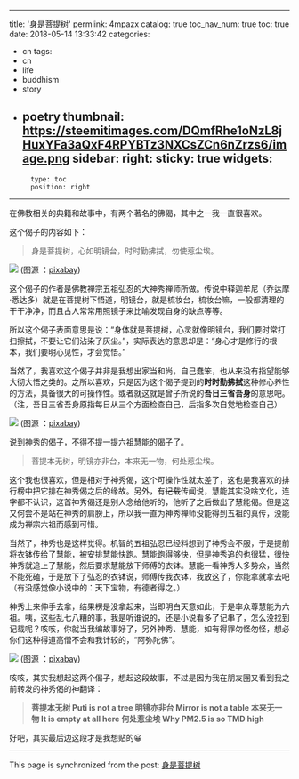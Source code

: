 
---
title: '身是菩提树'
permlink: 4mpazx
catalog: true
toc_nav_num: true
toc: true
date: 2018-05-14 13:33:42
categories:
- cn
tags:
- cn
- life
- buddhism
- story
- poetry
thumbnail: https://steemitimages.com/DQmfRhe1oNzL8jHuxYFa3aQxF4RPYBTz3NXCsZCn6nZrzs6/image.png
sidebar:
    right:
        sticky: true
widgets:
    -
        type: toc
        position: right
---


在佛教相关的典籍和故事中，有两个著名的佛偈，其中之一我一直很喜欢。

这个偈子的内容如下：
>身是菩提树，心如明镜台，时时勤拂拭，勿使惹尘埃。

![](https://steemitimages.com/DQmfRhe1oNzL8jHuxYFa3aQxF4RPYBTz3NXCsZCn6nZrzs6/image.png)
(图源 ：[pixabay](https://pixabay.com))

这个偈子的作者是佛教禅宗五祖弘忍的大神秀禅师所做。传说中释迦牟尼（乔达摩·悉达多）就是在菩提树下悟道，明镜台，就是梳妆台，梳妆台嘛，一般都清理的干干净净，而且古人常常用照镜子来比喻发现自身的缺点等等。

所以这个偈子表面意思是说：“身体就是菩提树，心灵就像明镜台，我们要时常打扫擦拭，不要让它们沾染了灰尘。”，实际表达的意思却是：“身心才是修行的根本，我们要明心见性，才会觉悟。”

当然了，我喜欢这个偈子并非是我想出家当和尚，自己蠢笨，也从来没有指望能够大彻大悟之类的。之所以喜欢，只是因为这个偈子提到的**时时勤拂拭**这种修心养性的方法，具备很大的可操作性。或者就这就是曾子所说的**吾日三省吾身**的意思吧。（注，吾日三省吾身原指每日从三个方面检查自己，后指多次自觉地检查自己）

![](https://steemitimages.com/DQmY1EHQTMSskyPHTdAzSHM4HH3VtMru7ruvQh8xxFoEw46/image.png)
(图源 ：[pixabay](https://pixabay.com))

说到神秀的偈子，不得不提一提六祖慧能的偈子了。
>菩提本无树，明镜亦非台，本来无一物，何处惹尘埃。

这个我也很喜欢，但是相对于神秀偈，这个可操作性就太差了，这也是我喜欢的排行榜中把它排在神秀偈之后的缘故。另外，有~~记载~~传闻说，慧能其实没啥文化，连字都不认识，这首神秀偈还是别人念给他听的，他听了之后做出了慧能偈。但是这又何尝不是站在神秀的肩膀上，所以我一直为神秀禅师没能得到五祖的真传，没能成为禅宗六祖而感到可惜。

当然了，神秀也是这样觉得。机智的五祖弘忍已经料想到了神秀会不服，于是提前将衣钵传给了慧能，被安排慧能快跑。慧能跑得够快，但是神秀追的也很猛，很快神秀就追上了慧能，然后要求慧能放下师傅的衣钵。慧能一看神秀人多势众，当然不能死磕，于是放下了弘忍的衣钵说，师傅传我衣钵，我放这了，你能拿就拿去吧（有没感觉像小说中的：天下宝物，有德者得之。）

神秀上来伸手去拿，结果楞是没拿起来，当即明白天意如此，于是率众尊慧能为六祖。咦，这些乱七八糟的事，我是听谁说的，还是小说看多了记串了，怎么没找到记载呢？咳咳，你就当我编故事好了，另外神秀、慧能，如有得罪勿怪勿怪，想必你们这种得道高僧不会和我计较的，“阿弥陀佛”。

![](https://steemitimages.com/DQmXdF6x1FdaTXvySHKzEL59toSQcdSXNMtPCwr1AX8uf1c/image.png)
(图源 ：[pixabay](https://pixabay.com))

咳咳，其实我想起这两个偈子，想起这段故事，不过是因为我在朋友圈又看到我之前转发的神秀偈的神翻译：

>**菩提本无树 Puti is not a tree
明镜亦非台 Mirror is not a table
本来无一物 It is empty at all here
何处惹尘埃 Why PM2.5 is so TMD high**

好吧，其实最后边这段才是我想贴的😀

- - -

This page is synchronized from the post: [身是菩提树](https://steemit.com/@oflyhigh/4mpazx)
